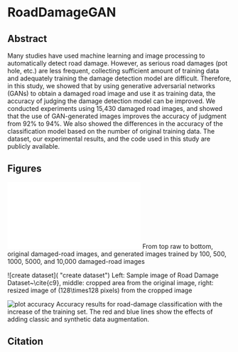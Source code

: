 # RoadDamageGAN

## Abstract
Many studies have used machine learning and image processing to automatically detect road damage.
However, as serious road damages (pot hole, etc.) are less frequent, collecting sufficient amount of training data and adequately training the damage detection model are difficult.
Therefore, in this study, we showed that by using generative adversarial networks (GANs) to obtain a damaged road image and use it as training data, the accuracy of judging the damage detection model can be improved. We conducted experiments using 15,430 damaged road images, and showed that the use of GAN-generated images improves the accuracy of judgment from 92% to 94%. We also showed the differences in the accuracy of the classification model based on the number of original training data. The dataset, our experimental results, and the code used in this study are publicly available.

## Figures
![sample images](sampleImages.pdf "sample images")
From top raw to bottom, original damaged-road images, and generated images trained by 100, 500, 1000, 5000, and 10,000 damaged-road images

![create dataset]( "create dataset")
Left: Sample image of Road Damage Dataset~\cite{c9}, middle: cropped area from the original image, right: resized image of \(128\times128 pixels\) from the cropped image

![plot accuracy](aaa "plot accuracy")
Accuracy results for road-damage classification with the increase of the training set. The red and blue lines show the effects of adding classic and synthetic data augmentation.


## Citation



